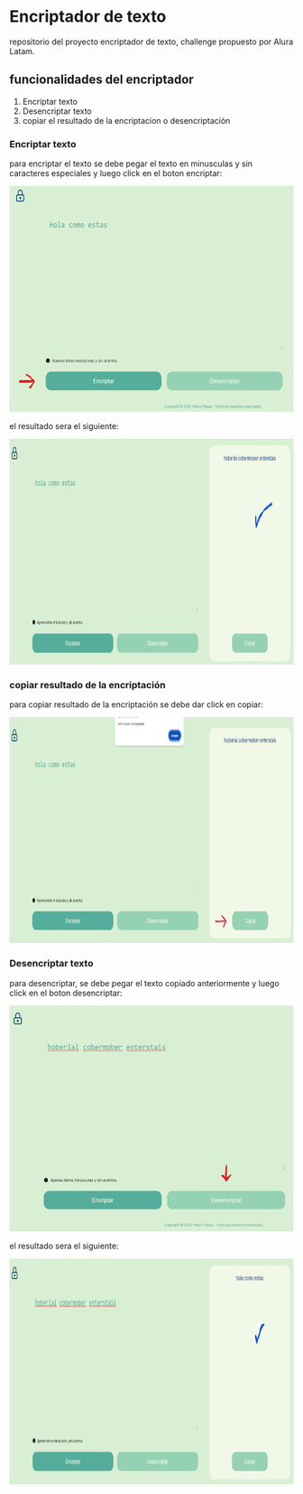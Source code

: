 # Encriptador de texto
repositorio del proyecto encriptador de texto, challenge propuesto por Alura Latam.

## funcionalidades del encriptador
1. Encriptar texto
2. Desencriptar texto
3. copiar el resultado de la encriptacion o desencriptación


### Encriptar texto
para encriptar el texto se debe pegar el texto en minusculas y sin caracteres especiales y luego click en el boton encriptar:

<img src="img/manual-encriptar.png" alt="paso para encriptar" width="600" height="400">

el resultado sera el siguiente:

<img src="img/manual-texto-encriptado.png" alt="resultado encriptacion" width="800" height="400">

### copiar resultado de la encriptación
para copiar resultado de la encriptación se debe dar click en copiar:

<img src="img/manual-copiar.png" alt="copiar resultado de encriptacion" width="800" height="400">


### Desencriptar texto
para desencriptar, se debe pegar el texto copiado anteriormente y luego click en el boton desencriptar:

<img src="img/manual-desencriptar.png" alt="paso para desencriptar" width="600" height="400">

el resultado sera el siguiente:

<img src="img/manual-texto-desencriptado.png" alt="resultado desencriptacion" width="800" height="400">



